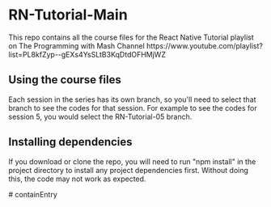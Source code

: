 # RN-Tutorial-Main
<p>
  This repo contains all the course files for the React Native Tutorial playlist on The Programming with Mash Channel
https://www.youtube.com/playlist?list=PL8kfZyp--gEXs4YsSLtB3KqDtdOFHMjWZ
</p>
<h2>Using the course files</h2>
<p>
Each session in the series has its own branch, so you'll need to select that branch to see the codes for that session. For example to see the codes for session 5, you would select the RN-Tutorial-05 branch.
</p>
<h2>Installing dependencies</h2>
<p>
If you download or clone the repo, you will need to run "npm install" in the project directory to install any project dependencies first. Without doing this, the code may not work as expected.
</p>
# containEntry
